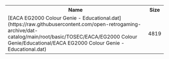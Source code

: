 <table>
<tr><th>Name</th><th>Size</th></tr>
<tr><td>[EACA EG2000 Colour Genie - Educational.dat](https://raw.githubusercontent.com/open-retrogaming-archive/dat-catalog/main/root/basic/TOSEC/EACA/EG2000 Colour Genie/Educational/EACA EG2000 Colour Genie - Educational.dat)</td><td>4819</td></tr>
</table>
